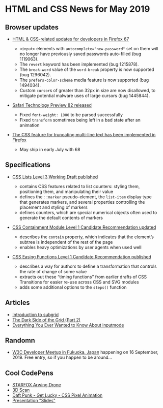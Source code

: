 # HTML and CSS News for May 2019

Browser updates
---
- [HTML & CSS-related updates for developers in Firefox 67](https://developer.mozilla.org/en-US/docs/Mozilla/Firefox/Releases/67)
    + `<input>` elements with `autocomplete="new-password"` set on them will no longer have previously saved passwords auto-filled (bug 1119063).
    + The `revert` keyword has been implemented (bug 1215878).
    + The `break-word` value of the `word-break` property is now supported (bug 1296042).
    + The `prefers-color-scheme` media feature is now supported (bug 1494034).
    + Custom `cursor`s of greater than 32px in size are now disallowed, to mitigate potential malware uses of large cursors (bug 1445844).

- [Safari Technology Preview 82 released](https://developer.apple.com/safari/technology-preview/release-notes/)
    + Fixed `font-weight: 1000` to be parsed successfully
    + Fixed `transform` sometimes being left in a bad state after an animation

- [The CSS feature for truncating multi-line text has been implemented in Firefox](https://webplatform.news/issues/2019-05-17)
    + May ship in early July with 68

Specifications
---
- [CSS Lists Level 3 Working Draft published](https://www.w3.org/TR/css-lists-3/)
    + contains CSS features related to list counters: styling them, positioning them, and manipulating their value
    + defines the `::marker` pseudo-element, the `list-item` display type that generates markers, and several properties controlling the placement and styling of markers
    + defines counters, which are special numerical objects often used to generate the default contents of markers

- [CSS Containment Module Level 1 Candidate Recommendation updated](https://www.w3.org/TR/css-contain-1/)
    + describes the `contain` property, which indicates that the element’s subtree is independent of the rest of the page
    + enables heavy optimizations by user agents when used well

- [CSS Easing Functions Level 1 Candidate Recommendation published](https://www.w3.org/TR/css-easing-1/)
    + describes a way for authors to define a transformation that controls the rate of change of some value
    + extracts out these “timing functions” from earlier drafts of CSS Transitions for easier re-use across CSS and SVG modules
    + adds some additional options to the `steps()` function

Articles
---
- [Introduction to subgrid](https://developer.mozilla.org/en-US/docs/Web/CSS/CSS_Grid_layout/Subgrid)
- [The Dark Side of the Grid (Part 2)](https://www.matuzo.at/blog/the-dark-side-of-the-grid-part-2/)
- [Everything You Ever Wanted to Know About inputmode](https://css-tricks.com/everything-you-ever-wanted-to-know-about-inputmode/)

Randomn
---
- [W3C Developer Meetup in Fukuoka, Japan](https://www.w3.org/2019/09/Meetup/) happening on 16 September, 2019. Free entry, so if you happen to be around…

## Cool CodePens

+ [STARFOX Arwing Drone](https://codepen.io/YusukeNakaya/pen/LvePgj)
+ [3D Scan](https://codepen.io/YusukeNakaya/full/OGwmOV)
+ [Daft Punk - Get Lucky - CSS Pixel Animation](https://codepen.io/demaine/pen/rRvdJZ)
+ [Presentation "Slides"](https://codepen.io/oliviale/pen/NoQEqX)



